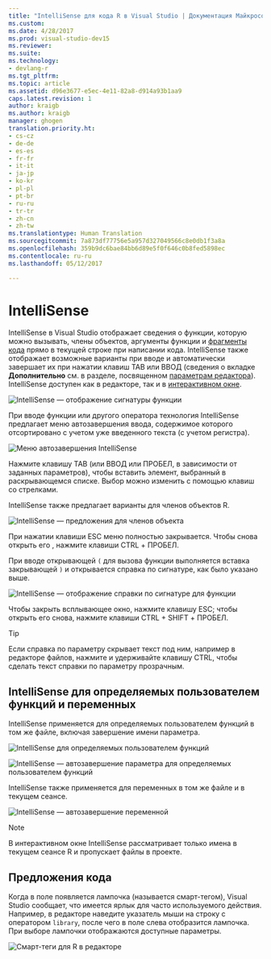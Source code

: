 ```yaml
---
title: "IntelliSense для кода R в Visual Studio | Документация Майкрософт"
ms.custom: 
ms.date: 4/28/2017
ms.prod: visual-studio-dev15
ms.reviewer: 
ms.suite: 
ms.technology:
- devlang-r
ms.tgt_pltfrm: 
ms.topic: article
ms.assetid: d96e3677-e5ec-4e11-82a8-d914a93b1aa9
caps.latest.revision: 1
author: kraigb
ms.author: kraigb
manager: ghogen
translation.priority.ht:
- cs-cz
- de-de
- es-es
- fr-fr
- it-it
- ja-jp
- ko-kr
- pl-pl
- pt-br
- ru-ru
- tr-tr
- zh-cn
- zh-tw
ms.translationtype: Human Translation
ms.sourcegitcommit: 7a873df77756e5a957d327049566c8e0db1f3a8a
ms.openlocfilehash: 359b9dc6bae84bb6d89e5f0f646c0b8fed5898ec
ms.contentlocale: ru-ru
ms.lasthandoff: 05/12/2017

---
```



# <a name="intellisense"></a>IntelliSense

IntelliSense в Visual Studio отображает сведения о функции, которую можно вызывать, члены объектов, аргументы функции и [фрагменты кода](code-snippets.md) прямо в текущей строке при написании кода. IntelliSense также отображает возможные варианты при вводе и автоматически завершает их при нажатии клавиш TAB или ВВОД (сведения о вкладке **Дополнительно** см. в разделе, посвященном [параметрам редактора](code-editing.md#editor-options)). IntelliSense доступен как в редакторе, так и в [интерактивном окне](interactive-repl.md).

![IntelliSense — отображение сигнатуры функции](~/rtvs/media/intellisense-function-signature.png) 

При вводе функции или другого оператора технология IntelliSense предлагает меню автозавершения ввода, содержимое которого отсортировано с учетом уже введенного текста (с учетом регистра).

![Меню автозавершения IntelliSense](~/rtvs/media/intellisense-auto-complete-menu.png)

Нажмите клавишу TAB (или ВВОД или ПРОБЕЛ, в зависимости от заданных параметров), чтобы вставить элемент, выбранный в раскрывающемся списке. Выбор можно изменить с помощью клавиш со стрелками. 

IntelliSense также предлагает варианты для членов объектов R.
 
![IntelliSense — предложения для членов объекта](~/rtvs/media/intellisense-auto-complete-r-objects.png)
 
При нажатии клавиши ESC меню полностью закрывается. Чтобы снова открыть его , нажмите клавиши CTRL + ПРОБЕЛ.

При вводе открывающей `(` для вызова функции выполняется вставка закрывающей `)` и открывается справка по сигнатуре, как было указано выше.

![IntelliSense — отображение справки по сигнатуре для функции](~/rtvs/media/intellisense-function-signature.png)

Чтобы закрыть всплывающее окно, нажмите клавишу ESC; чтобы открыть его снова, нажмите клавиши CTRL + SHIFT + ПРОБЕЛ.

> [!Tip]
> Если справка по параметру скрывает текст под ним, например в редакторе файлов, нажмите и удерживайте клавишу CTRL, чтобы сделать текст справки по параметру прозрачным.

## <a name="intellisense-for-user-defined-functions-and-variables"></a>IntelliSense для определяемых пользователем функций и переменных

IntelliSense применяется для определяемых пользователем функций в том же файле, включая завершение имени параметра.

![IntelliSense для определяемых пользователем функций](~/rtvs/media/intellisense-same-file-functions.png)

![IntelliSense — автозавершение параметра для определяемых пользователем функций](~/rtvs/media/intellisense-parameter-completion.png)

IntelliSense также применяется для переменных в том же файле и в текущем сеансе.

![IntelliSense — автозавершение переменной](~/rtvs/media/intellisense-variable-completion.png)

> [!Note]
> В интерактивном окне IntelliSense рассматривает только имена в текущем сеансе R и пропускает файлы в проекте.

## <a name="code-suggestions"></a>Предложения кода

Когда в поле появляется лампочка (называется смарт-тегом), Visual Studio сообщает, что имеется ярлык для часто используемого действия. Например, в редакторе наведите указатель мыши на строку с оператором `library`, после чего в поле слева отобразится лампочка. При выборе лампочки отображаются доступные параметры.

![Смарт-теги для R в редакторе](~/rtvs/media/intellisense-smart-tags.png)

